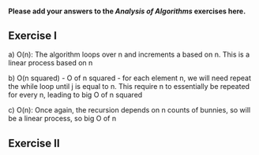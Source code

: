 #### Please add your answers to the **_Analysis of Algorithms_** exercises here.

## Exercise I

a)
O(n): The algorithm loops over n and increments a based on n. This is a linear process based on n

b)
O(n squared) - O of n squared - for each element n, we will need repeat the while loop until j is equal to n. This require n to essentially be repeated for every n, leading to big O of n squared

c)
O(n): Once again, the recursion depends on n counts of bunnies, so will be a linear process, so big O of n

## Exercise II
